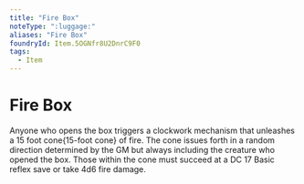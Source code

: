 ```yaml
---
title: "Fire Box"
noteType: ":luggage:"
aliases: "Fire Box"
foundryId: Item.5OGNfr8U2DnrC9F0
tags:
  - Item
---
```


# Fire Box

Anyone who opens the box triggers a clockwork mechanism that unleashes a 15 foot cone{15-foot cone} of fire. The cone issues forth in a random direction determined by the GM but always including the creature who opened the box. Those within the cone must succeed at a DC 17 Basic reflex save or take 4d6 fire damage.
